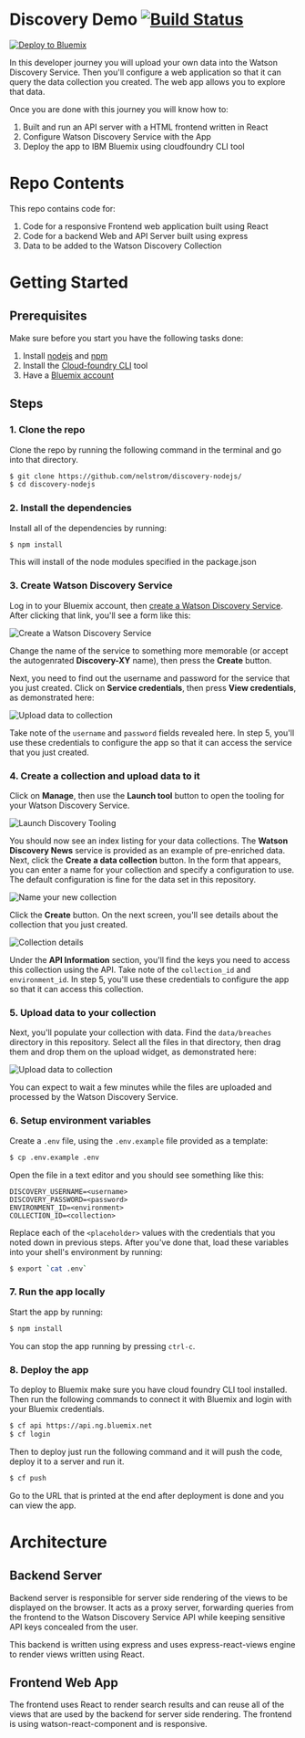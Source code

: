 # Discovery Demo [![Build Status](https://travis-ci.org/nelstrom/discovery-nodejs.svg?branch=byod)](https://travis-ci.org/nelstrom/discovery-nodejs)

[![Deploy to Bluemix](https://bluemix.net/deploy/button.png)](https://bluemix.net/deploy?repository=https://github.com/nelstrom/discovery-nodejs&branch=byod)

In this developer journey you will upload your own data into the Watson Discovery Service. Then you'll configure a web application so that it can query the data collection you created. The web app allows you to explore that data.

Once you are done with this journey you will know how to:

1. Built and run an API server with a HTML frontend written in React
1. Configure Watson Discovery Service with the App
1. Deploy the app to IBM Bluemix using cloudfoundry CLI tool

# Repo Contents

This repo contains code for:

1. Code for a responsive Frontend web application built using React
1. Code for a backend Web and API Server built using express
1. Data to be added to the Watson Discovery Collection

# Getting Started

## Prerequisites

Make sure before you start you have the following tasks done:

1. Install [nodejs](https://nodejs.org/en/) and [npm](https://www.npmjs.com/get-npm)
2. Install the [Cloud-foundry CLI](https://github.com/cloudfoundry/cli) tool
3. Have a [Bluemix account](https://console.ng.bluemix.net/registration/)

## Steps

### 1. Clone the repo

Clone the repo by running the following command in the terminal and go into that directory.

```sh
$ git clone https://github.com/nelstrom/discovery-nodejs/
$ cd discovery-nodejs
```

### 2. Install the dependencies

Install all of the dependencies by running:

```sh
$ npm install
```

This will install of the node modules specified in the package.json

### 3. Create Watson Discovery Service

Log in to your Bluemix account, then [create a Watson Discovery Service](https://console.ng.bluemix.net/catalog/services/discovery?env_id=ibm:yp:us-south).
After clicking that link, you'll see a form like this:

![Create a Watson Discovery Service](readme-images/create-watson-discovery-service.png)

Change the name of the service to something more memorable (or accept the autogenrated **Discovery-XY** name), then press the **Create** button.

Next, you need to find out the username and password for the service that you just created.
Click on **Service credentials**, then press **View credentials**, as demonstrated here:

![Upload data to collection](readme-images/getting-credentials.gif)

Take note of the `username` and `password` fields revealed here.
In step 5, you'll use these credentials to configure the app so that it can access the service that you just created.

### 4. Create a collection and upload data to it

Click on **Manage**, then use the **Launch tool** button to open the tooling for your Watson Discovery Service.

![Launch Discovery Tooling](readme-images/launch-discovery-tool.png)

You should now see an index listing for your data collections.
The **Watson Discovery News** service is provided as an example of pre-enriched data.
Next, click the **Create a data collection** button.
In the form that appears, you can enter a name for your collection and specify a configuration to use.
The default configuration is fine for the data set in this repository.

![Name your new collection](readme-images/create-collection.png)

Click the **Create** button.
On the next screen, you'll see details about the collection that you just created.

![Collection details](readme-images/collection-details.png)

Under the **API Information** section, you'll find the keys you need to access this collection using the API.
Take note of the `collection_id` and `environment_id`.
In step 5, you'll use these credentials to configure the app so that it can access this collection.

### 5. Upload data to your collection

Next, you'll populate your collection with data.
Find the `data/breaches` directory in this repository.
Select all the files in that directory, then drag them and drop them on the upload widget, as demonstrated here:

![Upload data to collection](readme-images/upload-data.gif)

You can expect to wait a few minutes while the files are uploaded and processed by the Watson Discovery Service.

### 6. Setup environment variables

Create a `.env` file, using the `.env.example` file provided as a template:

```sh
$ cp .env.example .env
```

Open the file in a text editor and you should see something like this:

```
DISCOVERY_USERNAME=<username>
DISCOVERY_PASSWORD=<password>
ENVIRONMENT_ID=<environment>
COLLECTION_ID=<collection>
```

Replace each of the `<placeholder>` values with the credentials that you noted down in previous steps.
After you've done that, load these variables into your shell's environment by running:

```sh
$ export `cat .env`
```

### 7. Run the app locally

Start the app by running:

```sh
$ npm install
```

You can stop the app running by pressing `ctrl-c`.

### 8. Deploy the app

To deploy to Bluemix make sure you have cloud foundry CLI tool installed. Then run the following commands to connect it with Bluemix and login with your Bluemix credentials.

```sh
$ cf api https://api.ng.bluemix.net
$ cf login
```

Then to deploy just run the following command and it will push the code, deploy it to a server and run it.

```sh
$ cf push
```

Go to the URL that is printed at the end after deployment is done and you can view the app.

# Architecture

## Backend Server

Backend server is responsible for server side rendering of the views to be displayed on the browser. It acts as a proxy server, forwarding queries from the frontend to the Watson Discovery Service API while keeping sensitive API keys concealed from the user.

This backend is written using express and uses express-react-views engine to render views written using React.

## Frontend Web App

The frontend uses React to render search results and can reuse all of the views that are used by the backend for server side rendering. The frontend is using watson-react-component and is responsive.

